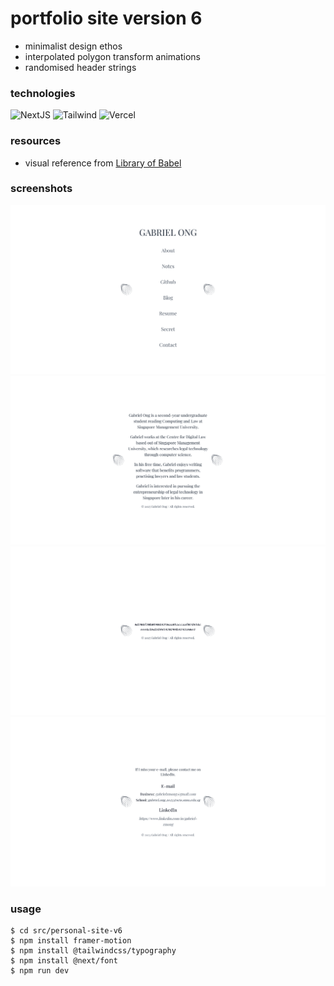 # portfolio site version 6

* minimalist design ethos
* interpolated polygon transform animations
* randomised header strings

### technologies

![NextJS](https://img.shields.io/badge/-Next.JS-000?&logo=nextdotjs)
![Tailwind](https://img.shields.io/badge/-Tailwind%20CSS-000?&logo=tailwind-css)
![Vercel](https://img.shields.io/badge/-Vercel-000?&logo=vercel)

### resources

* visual reference from [Library of Babel](https://libraryofbabel.info/)

### screenshots

![](screenshot/1.png)
![](screenshot/2.png)
![](screenshot/3.png)
![](screenshot/4.png)

### usage

```console
$ cd src/personal-site-v6
$ npm install framer-motion
$ npm install @tailwindcss/typography
$ npm install @next/font
$ npm run dev
```
